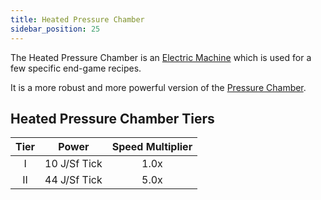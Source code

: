 ```yaml
---
title: Heated Pressure Chamber
sidebar_position: 25
---
```


The Heated Pressure Chamber is an [Electric Machine](../Electric-Machines.md) which is used for a few specific end-game recipes.

It is a more robust and more powerful version of the [Pressure Chamber](../../Basic-Machines/Pressure-Chamber.md).

## Heated Pressure Chamber Tiers

| Tier |    Power     | Speed Multiplier |
| :--: | :----------: | :--------------: |
| I    | 10 J/Sf Tick | 1.0x             |
| II   | 44 J/Sf Tick | 5.0x             |
